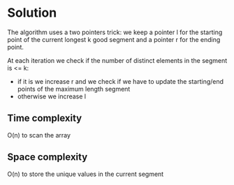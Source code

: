 # Solution

The algorithm uses a two pointers trick: we keep a pointer l for the starting point  of the current longest k good segment and a pointer r for the ending point.

At each iteration we check if the number of distinct elements in the segment is <= k:
- if it is  we increase r and we check if we have to update the starting/end points of the maximum length segment
- otherwise we increase l

## Time complexity

O(n) to scan the array

## Space complexity

O(n) to store the unique values in the current segment